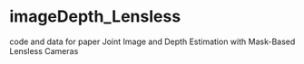 # imageDepth_Lensless
 code and data for paper Joint Image and Depth Estimation with Mask-Based Lensless Cameras
